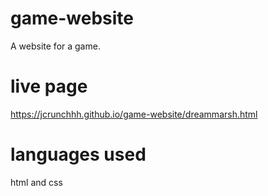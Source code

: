 # game-website
A website for a game.

# live page
https://jcrunchhh.github.io/game-website/dreammarsh.html

# languages used
html and css

